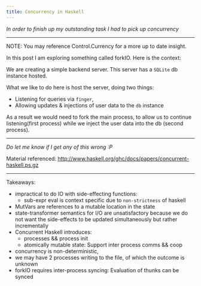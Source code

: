 ```yaml
---
title: Concurrency in Haskell
---
```


*In order to finish up my outstanding task I had to pick up concurrency*

---

NOTE: You may reference Control.Currency for a more up to date insight.

In this post I am exploring something called forkIO. Here is the context:

We are creating a simple backend server. This server has a `SQLite` db instance hosted.

What we like to do here is host the server, doing two things:
- Listening for queries via `finger`,
- Allowing updates & injections of user data to the `db` instance

As a result we would need to fork the main process, to allow us to continue listening(first process) while we inject the user data into the db (second process).

---

*Do let me know if I get any of this wrong :P*

Material referenced: http://www.haskell.org/ghc/docs/papers/concurrent-haskell.ps.gz

---

Takeaways:
- impractical to do IO with side-effecting functions:
  - sub-expr eval is context specific due to `non-strictness` of haskell
- MutVars are references to a mutable location in the state
- state-transformer semantics for I/O are unsatisfactory because we do not want the side-effects to be updated simultaneously but rather incrementally
- Concurrent Haskell introduces:
  - processes && process init
  - atomically mutable state: Support inter process comms && coop
- concurrency is non-deterministic,
- we may have 2 processes writing to the file, of which the outcome is unknown
- forkIO requires inter-process syncing: Evaluation of thunks can be synced
